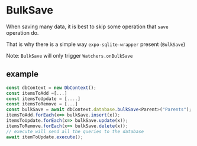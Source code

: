 # BulkSave
When saving many data, it is best to skip some operation that `save` operation do.

That is why there is a simple way `expo-sqlite-wrapper` present (`BulkSave`)

Note: `BulkSave` will only trigger `Watchers.onBulkSave`
## example

```ts
const dbContext = new DbContext();
const itemsToAdd =[...]
const itemsToUpdate = [....]
const itemsToRemove = [...]
const bulkSave = await dbContext.database.bulkSave<Parent>("Parents");
itemsToAdd.forEach(x=> bulkSave.insert(x));
itemsToUpdate.forEach(x=> bulkSave.update(x));
itemsToRemove.forEach(x=> bulkSave.delete(x));
// execute will send all the queries to the database
await itemToUpdate.execute();

```
